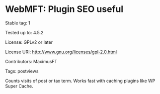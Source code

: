 # WebMFT: Plugin SEO useful

Stable tag: 1

Tested up to: 4.5.2

License: GPLv2 or later

License URI: http://www.gnu.org/licenses/gpl-2.0.html

Contributors: MaximusFT

Tags: postviews

Counts visits of post or tax term. Works fast with caching plugins like WP Super Cache.